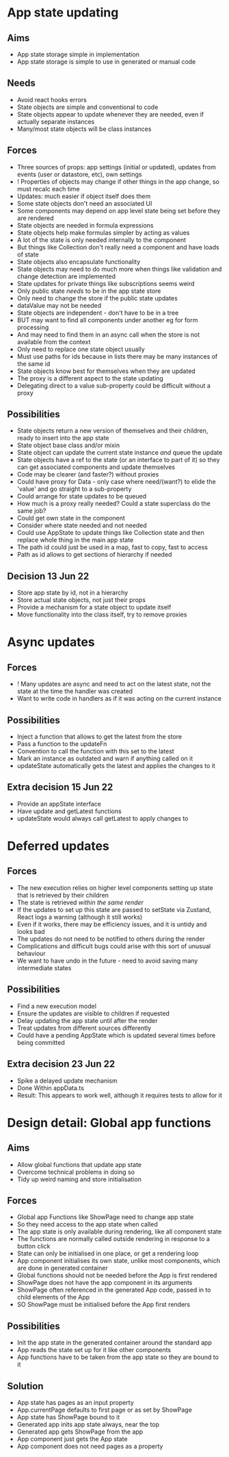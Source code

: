 App state updating
==================

Aims
----

- App state storage simple in implementation
- App state storage is simple to use in generated or manual code

Needs
-----

- Avoid react hooks errors
- State objects are simple and conventional to code
- State objects appear to update whenever they are needed, even if actually separate instances
- Many/most state objects will be class instances


Forces
------
- Three sources of props: app settings (initial or updated), updates from events (user or datastore, etc), own settings
- ! Properties of objects may change if other things in the app change, so must recalc each time
- Updates: much easier if object itself does them
- Some state objects don't need an associated UI
- Some components may depend on app level state being set before they are rendered
- State objects are needed in formula expressions
- State objects help make formulas simpler by acting as values
- A lot of the state is only needed internally to the component
- But things like Collection don't really need a component and have loads of state
- State objects also encapsulate functionality
- State objects may need to do much more when things like validation and change detection are implemented 
- State updates for private things like subscriptions seems weird
- Only public state _needs_ to be in the app state store
- Only need to change the store if the public state updates
- dataValue may not be needed
- State objects are independent - don't have to be in a tree
- BUT may want to find all components under another eg for form processing
- And may need to find them in an async call when the store is not available from the context
- Only need to replace one state object usually
- Must use paths for ids because in lists there may be many instances of the same id
- State objects know best for themselves when they are updated
- The proxy is a different aspect to the state updating
- Delegating direct to a value sub-property could be difficult without a proxy



Possibilities
-------------

- State objects return a new version of themselves and their children, ready to insert into the app state
- State object base class and/or mixin
- State object can update the current state instance _and_ queue the update
- State objects have a ref to the state (or an interface to part of it) so they can get associated components and update themselves
- Code may be clearer (and faster?) without proxies
- Could have proxy for Data - only case where need/(want?) to elide the 'value' and go straight to a sub-property
- Could arrange for state updates to be queued
- How much is a proxy really needed?  Could a state superclass do the same job?
- Could get own state in the component
- Consider where state needed and not needed
- Could use AppState to update things like Collection state and then replace whole thing in the main app state
- The path id could just be used in a map, fast to copy, fast to access
- Path as id allows to get sections of hierarchy if needed


Decision 13 Jun 22
------------------

- Store app state by id, not in a hierarchy
- Store actual state objects, not just their props
- Provide a mechanism for a state object to update itself
- Move functionality into the class itself, try to remove proxies

Async updates
=============

Forces
--------------

- ! Many updates are async and need to act on the latest state, not the state at the time the handler was created
- Want to write code in handlers as if it was acting on the current instance

Possibilities
-------------

- Inject a function that allows to get the latest from the store
- Pass a function to the updateFn
- Convention to call the function with this set to the latest
- Mark an instance as outdated and warn if anything called on it
- updateState automatically gets the latest and applies the changes to it

Extra decision 15 Jun 22
------------------------

- Provide an appState interface
- Have update and getLatest functions
- updateState would always call getLatest to apply changes to

Deferred updates
================

Forces
------

- The new execution relies on higher level components setting up state that is retrieved by their children 
- The state is retrieved _within the same render_
- If the updates to set up this state are passed to setState via Zustand, React logs a warning (although it still works)
- Even if it works, there may be efficiency issues, and it is untidy and looks bad
- The updates do not need to be notified to others during the render
- Complications and difficult bugs could arise with this sort of unusual behaviour
- We want to have undo in the future - need to avoid saving many intermediate states

Possibilities
-------------

- Find a new execution model
- Ensure the updates are visible to children if requested
- Delay updating the app state until after the render
- Treat updates from different sources differently
- Could have a pending AppState which is updated several times before being committed

Extra decision 23 Jun 22
------------------------

- Spike a delayed update mechanism
- Done Within appData.ts
- Result: This appears to work well, although it requires tests to allow for it

Design detail: Global app functions
===================================

Aims
----
- Allow global functions that update app state
- Overcome technical problems in doing so
- Tidy up weird naming and store initialisation

Forces
------

- Global app Functions like ShowPage need to change app state
- So they need access to the app state when called
- The app state is only available during rendering, like all component state
- The functions are normally called outside rendering in response to a button click
- State can only be initialised in one place, or get a rendering loop
- App component initialises its own state, unlike most components, which are done in generated container
- Global functions should not be needed before the App is first rendered
- ShowPage does not have the app component in its arguments
- ShowPage often referenced in the generated App code, passed in to child elements of the App
- SO ShowPage must be initialised before the App first renders

Possibilities
-------------

- Init the app state in the generated container around the standard app
- App reads the state set up for it like other components
- App functions have to be taken from the app state so they are bound to it

Solution
--------

- App state has pages as an input property
- App.currentPage defaults to first page or as set by ShowPage
- App state has ShowPage bound to it
- Generated app inits app state always, near the top
- Generated app gets ShowPage from the app
- App component just gets the App state
- App component does not need pages as a property

